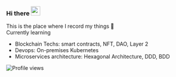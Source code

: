 ### Hi there <img src="https://media.giphy.com/media/hvRJCLFzcasrR4ia7z/giphy.gif" width="25px">
This is the place where I record my things :rofl:  
Currently learning  
- Blockchain Techs: smart contracts, NFT, DAO, Layer 2  
- Devops: On-premises Kubernetes  
- Microservices architecture: Hexagonal Architecture, DDD, BDD  
<!--
**Martin-Mok-Tin-Kui/Martin-Mok-Tin-Kui** is a ✨ _special_ ✨ repository because its `README.md` (this file) appears on your GitHub profile.

Here are some ideas to get you started:
Hi there 👋 
- 🔭 I’m currently working on ...
- 🌱 I’m currently learning ...
- 👯 I’m looking to collaborate on ...
- 🤔 I’m looking for help with ...
- 💬 Ask me about ...
- 📫 How to reach me: ...
- 😄 Pronouns: ...
- ⚡ Fun fact: ...
-->
![Profile views](https://gpvc.arturio.dev/Martin-Mok-Tin-Kui)
